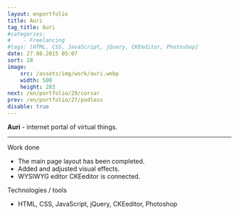 ```yaml
---
layout: enportfolio
title: Auri
tag_title: Auri
#categories:
#    - Freelancing
#tags: [HTML, CSS, JavaScript, jQuery, CKEeditor, Photoshop]
date: 27.08.2015 05:07
sort: 28
image: 
    src: /assets/img/work/auri.webp 
    width: 500
    height: 283
next: /en/portfolio/29/corsar
prev: /en/portfolio/27/podless
disable: true
---
```


**Auri** - internet portal of virtual things.

---

Work done

* The main page layout has been completed.
* Added and adjusted visual effects.
* WYSIWYG editor CKEeditor is connected.

Technologies / tools

* HTML, CSS, JavaScript, jQuery, CKEeditor, Photoshop
